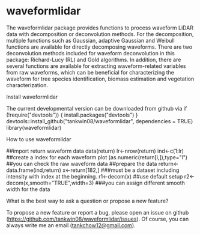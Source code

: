 # waveformlidar
The waveformlidar package provides functions to process waveform LiDAR data with decomposition or deconvolution methods. For the decomposition, multiple functions such as Gaussian, adaptive Gaussian and Weibull functions are available for directly decomposing waveforms. There are two deconvolution methods included for waveform deconvolution in this package: Richard-Lucy (RL) and Gold algorithms. In addition, there are several functions are available for extracting waveform-related variables from raw waveforms, which can be beneficial for characterizing the waveform for tree species identification, biomass estimation and vegetation characterization. 

Install waveformlidar

The current developmental version can be downloaded from github via
if (!require("devtools")) {
  install.packages("devtools")
}
devtools::install_github("tankwin08/waveformlidar", dependencies = TRUE)
library(waveformlidar)

How to use waveformlidar

##import return waveform data
data(return)
lr<-nrow(return)
ind<-c(1:lr)  ##create a index for each waveform
plot (as.numeric(return[i,]),type="l")  ##you can check the raw waveform data
##prepare the data
return<-data.frame(ind,return)
x<-return[182,] ###must be a dataset including intensity with index at the beginning.
r1<-decom(x)  ##use default setup
r2<-decom(x,smooth="TRUE",width=3) ###you can assign different smooth width for the data

What is the best way to ask a question or propose a new feature?

To propose a new feature or report a bug, please open an issue on github (https://github.com/tankwin08/waveformlidar/issues). Of course, you can always write me an email (tankchow12@gmail.com).

